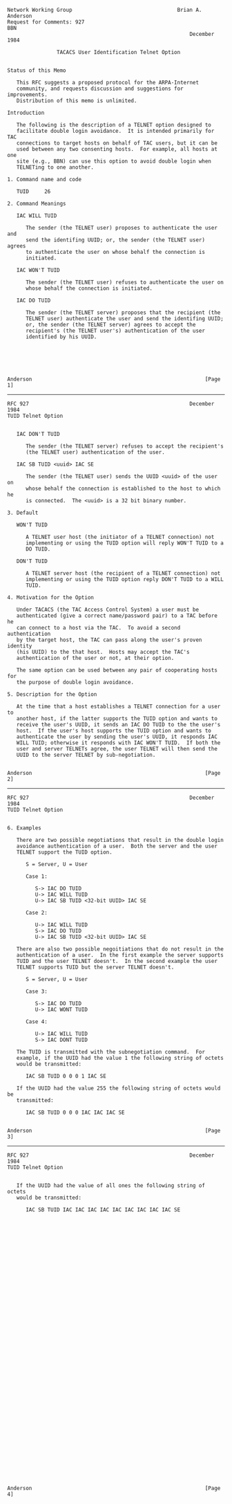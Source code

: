     Network Working Group                                  Brian A. Anderson
    Request for Comments: 927                                            BBN
                                                               December 1984

                    TACACS User Identification Telnet Option


    Status of this Memo

       This RFC suggests a proposed protocol for the ARPA-Internet
       community, and requests discussion and suggestions for improvements.
       Distribution of this memo is unlimited.

    Introduction

       The following is the description of a TELNET option designed to
       facilitate double login avoidance.  It is intended primarily for TAC
       connections to target hosts on behalf of TAC users, but it can be
       used between any two consenting hosts.  For example, all hosts at one
       site (e.g., BBN) can use this option to avoid double login when
       TELNETing to one another.

    1. Command name and code

       TUID     26

    2. Command Meanings

       IAC WILL TUID

          The sender (the TELNET user) proposes to authenticate the user and
          send the identifing UUID; or, the sender (the TELNET user) agrees
          to authenticate the user on whose behalf the connection is
          initiated.

       IAC WON'T TUID

          The sender (the TELNET user) refuses to authenticate the user on
          whose behalf the connection is initiated.

       IAC DO TUID

          The sender (the TELNET server) proposes that the recipient (the
          TELNET user) authenticate the user and send the identifing UUID;
          or, the sender (the TELNET server) agrees to accept the
          recipient's (the TELNET user's) authentication of the user
          identified by his UUID.






    Anderson                                                        [Page 1]

------------------------------------------------------------------------

``` newpage
RFC 927                                                    December 1984
TUID Telnet Option


   IAC DON'T TUID

      The sender (the TELNET server) refuses to accept the recipient's
      (the TELNET user) authentication of the user.

   IAC SB TUID <uuid> IAC SE

      The sender (the TELNET user) sends the UUID <uuid> of the user on
      whose behalf the connection is established to the host to which he
      is connected.  The <uuid> is a 32 bit binary number.

3. Default

   WON'T TUID

      A TELNET user host (the initiator of a TELNET connection) not
      implementing or using the TUID option will reply WON'T TUID to a
      DO TUID.

   DON'T TUID

      A TELNET server host (the recipient of a TELNET connection) not
      implementing or using the TUID option reply DON'T TUID to a WILL
      TUID.

4. Motivation for the Option

   Under TACACS (the TAC Access Control System) a user must be
   authenticated (give a correct name/password pair) to a TAC before he
   can connect to a host via the TAC.  To avoid a second authentication
   by the target host, the TAC can pass along the user's proven identity
   (his UUID) to the that host.  Hosts may accept the TAC's
   authentication of the user or not, at their option.

   The same option can be used between any pair of cooperating hosts for
   the purpose of double login avoidance.

5. Description for the Option

   At the time that a host establishes a TELNET connection for a user to
   another host, if the latter supports the TUID option and wants to
   receive the user's UUID, it sends an IAC DO TUID to the the user's
   host.  If the user's host supports the TUID option and wants to
   authenticate the user by sending the user's UUID, it responds IAC
   WILL TUID; otherwise it responds with IAC WON'T TUID.  If both the
   user and server TELNETs agree, the user TELNET will then send the
   UUID to the server TELNET by sub-negotiation.


Anderson                                                        [Page 2]
```

------------------------------------------------------------------------

``` newpage
RFC 927                                                    December 1984
TUID Telnet Option


6. Examples

   There are two possible negotiations that result in the double login
   avoidance authentication of a user.  Both the server and the user
   TELNET support the TUID option.

      S = Server, U = User

      Case 1:

         S-> IAC DO TUID
         U-> IAC WILL TUID
         U-> IAC SB TUID <32-bit UUID> IAC SE

      Case 2:

         U-> IAC WILL TUID
         S-> IAC DO TUID
         U-> IAC SB TUID <32-bit UUID> IAC SE

   There are also two possible negoitiations that do not result in the
   authentication of a user.  In the first example the server supports
   TUID and the user TELNET doesn't.  In the second example the user
   TELNET supports TUID but the server TELNET doesn't.

      S = Server, U = User

      Case 3:

         S-> IAC DO TUID
         U-> IAC WONT TUID

      Case 4:

         U-> IAC WILL TUID
         S-> IAC DONT TUID

   The TUID is transmitted with the subnegotiation command.  For
   example, if the UUID had the value 1 the following string of octets
   would be transmitted:

      IAC SB TUID 0 0 0 1 IAC SE

   If the UUID had the value 255 the following string of octets would be
   transmitted:

      IAC SB TUID 0 0 0 IAC IAC IAC SE


Anderson                                                        [Page 3]
```

------------------------------------------------------------------------

``` newpage
RFC 927                                                    December 1984
TUID Telnet Option


   If the UUID had the value of all ones the following string of octets
   would be transmitted:

      IAC SB TUID IAC IAC IAC IAC IAC IAC IAC IAC IAC SE













































Anderson                                                        [Page 4]
```
